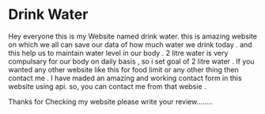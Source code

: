 
# Drink Water

Hey everyone this is my Website named drink water.
this is amazing website on which we all can save our data of how much water we drink today .
and this help us to maintain water level in our body .
2 litre water is very compulsary for our body on daily basis , so i set goal of 2 litre water .
If you wanted any other website like this for food limit or any other thing then contact me .
I have maded an amazing and working contact form in this website using api. 
so, you can contact me from that websie .

Thanks for Checking my website please write your review........

